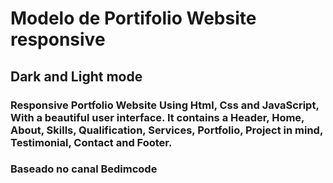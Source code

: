 # Modelo de Portifolio Website responsive 
## Dark and Light mode


### Responsive Portfolio Website Using Html, Css and JavaScript, With a beautiful user interface. It contains a Header, Home, About, Skills, Qualification, Services, Portfolio, Project in mind, Testimonial, Contact and Footer.

### Baseado no canal Bedimcode